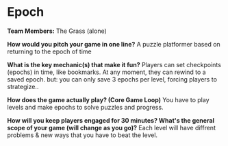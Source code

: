 # Epoch

**Team Members:** The Grass (alone)

**How would you pitch your game in one line?**
A puzzle platformer based on returning to the epoch of time

**What is the key mechanic(s) that make it fun?**
    Players can set checkpoints (epochs) in time, like bookmarks.
    At any moment, they can rewind to a saved epoch.
    but: you can only save 3 epochs per level, forcing players to strategize..

**How does the game actually play? (Core Game Loop)**
You have to play levels and make epochs to solve puzzles and progress.

**How will you keep players engaged for 30 minutes? What's the general scope of your game (will change as you go)?**
Each level will have diffrent problems & new ways that you have to beat the level.
